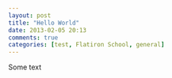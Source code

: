 ```yaml
---
layout: post
title: "Hello World"
date: 2013-02-05 20:13
comments: true
categories: [test, Flatiron School, general]
---
```


<p>Some text</p>